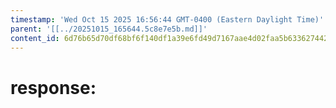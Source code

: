 ```yaml
---
timestamp: 'Wed Oct 15 2025 16:56:44 GMT-0400 (Eastern Daylight Time)'
parent: '[[../20251015_165644.5c8e7e5b.md]]'
content_id: 6d76b65d70df68bf6f140df1a39e6fd49d7167aae4d02faa5b63362744266256
---
```


# response:
